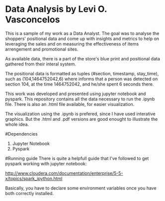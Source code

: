 
# Data Analysis by Levi O. Vasconcelos

This is a sample of my work as a Data Analyst. The goal was to analyse the shoppers' positional data and come up with insights and metrics to help on leveraging the sales and on measuring the effectiveness of items arrengement and promotional sites.

As available data, there is a part of the store's blue print and positional data gathered from their interal system.

The positional data is formatted as tuples (#section, timestamp, stay_time), such as (104,1464752042,6) where informs that a person was detected on section 104, at the time 1464752042, and he/she spent 6 seconds there.

This work was developed and presented using jupyter notebook and pyspark. This repository contains all the data necessary to run the .ipynb file. There is also an .html file available, for easier visualization.

The visualization using the .ipynb is prefered, since I have used interative graphics. But the .html and .pdf versions are good enought to illustrate the whole idea.

#Dependencies
1. Jupyter Notebook
2. Pyspark

#Running guide
There is quite a helpfull guide that I've followed to get pyspark working with jupyter notebook:

http://www.cloudera.com/documentation/enterprise/5-5-x/topics/spark_ipython.html

Basically, you have to declare some environment variables once you have both correctly installed.


 
